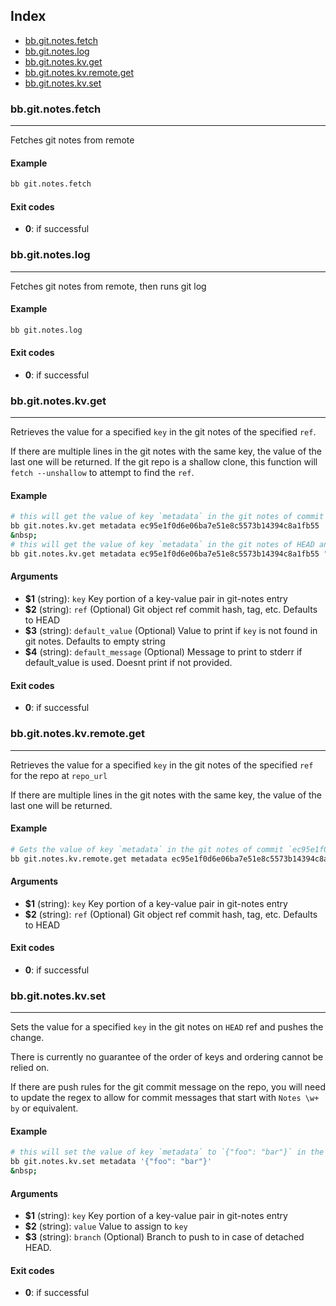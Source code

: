 ## Index

* [bb.git.notes.fetch](#bbgitnotesfetch)
* [bb.git.notes.log](#bbgitnoteslog)
* [bb.git.notes.kv.get](#bbgitnoteskvget)
* [bb.git.notes.kv.remote.get](#bbgitnoteskvremoteget)
* [bb.git.notes.kv.set](#bbgitnoteskvset)

### bb.git.notes.fetch

---
Fetches git notes from remote

#### Example

```bash
bb git.notes.fetch
```

#### Exit codes

* **0**: if successful

### bb.git.notes.log

---
Fetches git notes from remote, then runs git log

#### Example

```bash
bb git.notes.log
```

#### Exit codes

* **0**: if successful

### bb.git.notes.kv.get

---
Retrieves the value for a specified `key` in the git notes of the specified `ref`.

If there are multiple lines in the git notes with the same key, the value of the last one will be returned.  If the
git repo is a shallow clone, this function will `fetch --unshallow` to attempt to find the `ref`.

#### Example

```bash
# this will get the value of key `metadata` in the git notes of commit ec95e1f0d6e06ba7e51e8c5573b14394c8a1fb55
bb git.notes.kv.get metadata ec95e1f0d6e06ba7e51e8c5573b14394c8a1fb55
&nbsp;
# this will get the value of key `metadata` in the git notes of HEAD and defaults to `{"foo":"bar"}` if not found
bb git.notes.kv.get metadata ec95e1f0d6e06ba7e51e8c5573b14394c8a1fb55 "{\"foo\":\"bar\"}"
```

#### Arguments

* **$1** (string): `key` Key portion of a key-value pair in git-notes entry
* **$2** (string): `ref` (Optional) Git object ref commit hash, tag, etc. Defaults to HEAD
* **$3** (string): `default_value` (Optional) Value to print if `key` is not found in git notes. Defaults to empty string
* **$4** (string): `default_message` (Optional) Message to print to stderr if default_value is used. Doesnt print if not provided.

#### Exit codes

* **0**: if successful

### bb.git.notes.kv.remote.get

---
Retrieves the value for a specified `key` in the git notes of the specified `ref` for the repo at `repo_url`

If there are multiple lines in the git notes with the same key, the value of the last one will be returned.

#### Example

```bash
# Gets the value of key `metadata` in the git notes of commit `ec95e1f0d6e06ba7e51e8c5573b14394c8a1fb55` for repo `https://github.com/scottTomaszewski/bashbox/`
bb git.notes.kv.remote.get metadata ec95e1f0d6e06ba7e51e8c5573b14394c8a1fb55 https://github.com/scottTomaszewski/bashbox/
```

#### Arguments

* **$1** (string): `key` Key portion of a key-value pair in git-notes entry
* **$2** (string): `ref` (Optional) Git object ref commit hash, tag, etc. Defaults to HEAD

#### Exit codes

* **0**: if successful

### bb.git.notes.kv.set

---
Sets the value for a specified `key` in the git notes on `HEAD` ref and pushes the change.

There is currently no guarantee of the order of keys and ordering cannot be relied on.

If there are push rules for the git commit message on the repo, you will need to update the
regex to allow for commit messages that start with `Notes \w+ by` or equivalent.

#### Example

```bash
# this will set the value of key `metadata` to `{"foo": "bar"}` in the git notes of `HEAD`
bb git.notes.kv.set metadata '{"foo": "bar"}'
&nbsp;
```

#### Arguments

* **$1** (string): `key` Key portion of a key-value pair in git-notes entry
* **$2** (string): `value` Value to assign to `key`
* **$3** (string): `branch` (Optional) Branch to push to in case of detached HEAD.

#### Exit codes

* **0**: if successful

